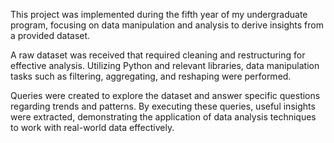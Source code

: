 This project was implemented during the fifth year of my undergraduate program, focusing on data manipulation and analysis to derive insights from a provided dataset.

A raw dataset was received that required cleaning and restructuring for effective analysis. Utilizing Python and relevant libraries, data manipulation tasks such as filtering, aggregating, and reshaping were performed.

Queries were created to explore the dataset and answer specific questions regarding trends and patterns. By executing these queries, useful insights were extracted, demonstrating the application of data analysis techniques to work with real-world data effectively.
